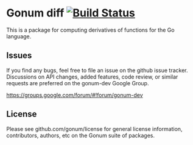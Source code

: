 # Gonum diff  [![Build Status](https://travis-ci.org/jonlawlor/diff.svg)](https://travis-ci.org/jonlawlor/diff)

This is a package for computing derivatives of functions for the Go language.

## Issues

If you find any bugs, feel free to file an issue on the github issue tracker. Discussions on API changes, added features, code review, or similar requests are preferred on the gonum-dev Google Group.

https://groups.google.com/forum/#!forum/gonum-dev

## License

Please see github.com/gonum/license for general license information, contributors, authors, etc on the Gonum suite of packages.
